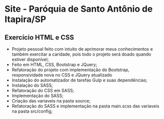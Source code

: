 # Site - Paróquia de Santo Antônio de Itapira/SP
## Exercício HTML e CSS
- Projeto pessoal feito com intuito de aprimorar meus conhecimentos e também exercitar a caridade, pois todo o projeto será doado quando estiver disponível;
- Feito em HTML, CSS, Bootstrap e JQuery;
- Refatoração do projeto com implementação do Bootstrap, responsividade nova no CSS e JQuery atualizado
- Instalação do automatizador de tarefas Gulp e suas dependências;
- Instalação do SASS;
- Refatoração do CSS em SASS;
- Implementação do SASS;
- Criação das variaveis na pasta source;
- Refatoração do SASS e implementação na pasta main.scss das variaveis na pasta src/config;
